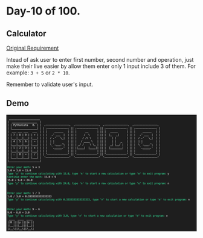 # Day-10 of 100.

## Calculator
[Original Requirement](https://replit.com/@appbrewery/calculator-final)

Intead of ask user to enter first number, second number and operation, just make their live easier by allow them enter only 1 input include 3 of them. For example: `3 + 5` or `2 * 10`.

Remember to validate user's input.


## Demo
![demo](demo.png)